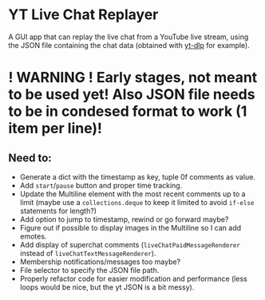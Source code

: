 # YT Live Chat Replayer
A GUI app that can replay the live chat from a YouTube live stream, using the JSON file containing the chat data (obtained with [yt-dlp](https://github.com/yt-dlp/yt-dlp) for example).

# ! WARNING ! Early stages, not meant to be used yet! Also JSON file needs to be in condesed format to work (1 item per line)!



## Need to:
- Generate a dict with the timestamp as key, tuple 0f comments as value.
- Add `start`/`pause` button and proper time tracking.
- Update the Multiline element with the most recent comments up to a limit (maybe use a `collections.deque` to keep it limited to avoid `if-else` statements for length?)
- Add option to jump to timestamp, rewind or go forward maybe?
- Figure out if possible to display images in the Multiline so I can add emotes.
- Add display of superchat comments (`liveChatPaidMessageRenderer` instead of `liveChatTextMessageRenderer`).
- Membership notifications/messages too maybe?
- File selector to specify the JSON file path.
- Properly refactor code for easier modification and performance (less loops would be nice, but the yt JSON is a bit messy).